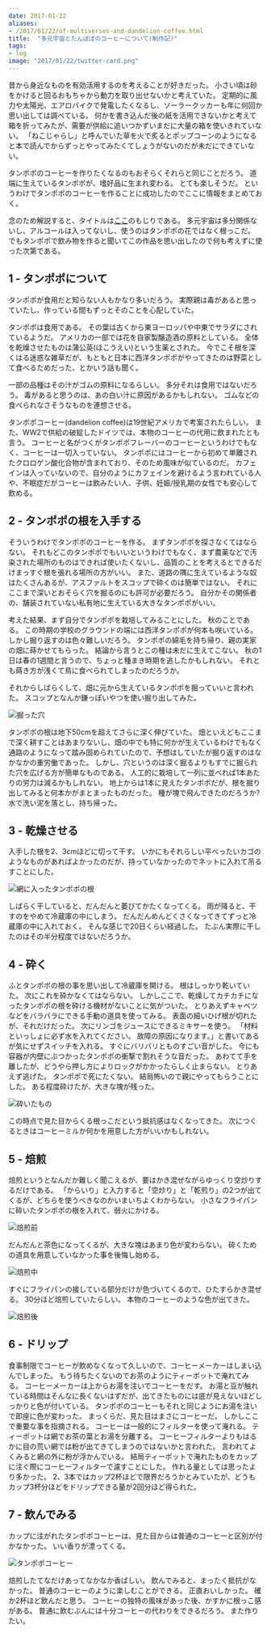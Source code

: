 ```yaml
---
date: 2017-01-22
aliases:
- /2017/01/22/of-multiverses-and-dandelion-coffee.html
title:  "多元宇宙とたんぽぽのコーヒーについて(制作記)"
tags:
- log
image: "2017/01/22/twitter-card.png"
---
```


昔から身近なものを有効活用するのを考えることが好きだった。
小さい頃は砂をかけると回るおもちゃから動力を取り出せないかと考えていた。
定期的に風力や太陽光、エアロバイクで発電したくなるし、ソーラークッカーも年に何回か思い出しては調べている。
何かを書き込んだ後の紙を活用できないかと考えて箱を折ってみたが、需要が供給に追いつかずいまだに大量の箱を使いきれていない。
「ねこじゃらし」と呼んでいた草を火で炙るとポップコーンのようになると本で読んでからずっとやってみたくてしょうがないのだが未だにできていない。

タンポポのコーヒーを作りたくなるのもおそらくそれらと同じことだろう。
道端に生えているタンポポが、嗜好品に生まれ変わる。
とても楽しそうだ。
というわけでタンポポのコーヒーを作ることに成功したのでここに情報をまとめておく。

念のため解説すると、タイトルは[ここ](http://ja.scp-wiki.net/dandelions)のもじりである。
多元宇宙は多分関係ないし、アルコールは入ってないし、使うのはタンポポの花ではなく根っこだ。
でもタンポポで飲み物を作ると聞いてこの作品を思い出したので何も考えずに使った次第である。

## 1 - タンポポについて
タンポポが食用だと知らない人もかなり多いだろう。
実際親は毒があると思っていたし、作っている間もずっとそのことを心配していた。

タンポポは食用である。
その葉は古くから東ヨーロッパや中東でサラダにされているようだ。
アメリカの一部では花を自家製醸造酒の原料としている。
全体を乾燥させたものは蒲公英(ほこうえい)という生薬とされた。
今でこそ根を深くはる迷惑な雑草だが、もともと日本に西洋タンポポがやってきたのは野菜として食べるためだった、とかいう話も聞く。

一部の品種はその汁がゴムの原料になるらしい。
多分それは食用ではないだろう。
毒があると思うのは、あの白い汁に原因があるかもしれない。
ゴムなどの食べられなさそうなものを連想させる。

タンポポコーヒー(dandelion coffee)は19世紀アメリカで考案されたらしい。
また、WW2で供給の破綻したドイツでは、本物のコーヒーの代用に飲まれたとも言う。
コーヒーと名がつくがタンポポフレーバーのコーヒーというわけでもなく、コーヒーは一切入っていない。
タンポポにはコーヒーから初めて単離されたクロロゲン酸化合物が含まれており、そのため風味が似ているのだ。
カフェインは入っていないので、自分のようにカフェインを避けるよう言われている人や、不眠症だがコーヒーは飲みたい人、子供、妊娠/授乳期の女性でも安心して飲める。

## 2 - タンポポの根を入手する
そういうわけでタンポポのコーヒーを作る。
まずタンポポを探さなくてはならない。
それもどこのタンポポでもいいというわけでもなく、まず農薬などで汚染された場所のものはできれば使いたくないし、品質のことを考えるとできるだけまっすぐ根を張れる場所の方がいい。
また、道路の隅に生えているような奴はたくさんあるが、アスファルトをスコップで砕くのは簡単ではない。
それにここまで深いとおそらく穴を掘るのにも許可が必要だろう。
自分かその関係者の、舗装されていない私有地に生えている大きなタンポポがいい。

考えた結果、まず自分でタンポポを栽培してみることにした。
秋のことである。
この時期の学校のグラウンドの端には西洋タンポポが何本も咲いている。
しかし掘り返すのは色々難しいだろう。
タンポポの綿毛を持ち帰り、親の実家の畑に蒔かせてもらった。
結論から言うとこの種は未だに生えてこない。
秋の1日は春の1週間と言うので、ちょっと種まき時期を逃したかもしれない。
それとも蒔き方が浅くて鳥に食べられてしまったのだろうか。

それからしばらくして、畑に元から生えているタンポポを掘っていいと言われた。
スコップとなんか鎌っぽいやつを使い掘り出してみた。

![掘った穴](/assets/2017/01/22/dig.png)

タンポポの根は地下50cmを超えてさらに深く伸びていた。
畑といえどもここまで深く耕すことはあまりないし、畑の中でも特に何かが生えているわけでもなく通路のようになって踏み固められていたので、予想はしていたが掘り返すのはなかなかの重労働であった。
しかし、穴というのは深く掘るよりもすでに掘られた穴を広げる方が簡単なものである。
人工的に栽培して一列に並べれば1本あたりの労力は減るかもしれない。
地上からは1本に見えたタンポポだが、根を掘り出してみると何本かがまとまったものだった。
種が塊で飛んできたのだろうか?
水で洗い泥を落とし、持ち帰った。

## 3 - 乾燥させる
入手した根を2、3cmほどに切って干す。
いかにもそれらしい平べったいカゴのようなものがあればよかったのだが、持っていなかったのでネットに入れて吊るすことにした。

![網に入ったタンポポの根](/assets/2017/01/22/net.png)

しばらく干していると、だんだんと萎びてかたくなってくる。
雨が降ると、干すのをやめて冷蔵庫の中にしまう。
だんだんめんどくさくなってきてずっと冷蔵庫の中に入れておく。
そんな感じで20日くらい経過した。
たぶん実際に干したのはその半分程度ではないだろうか。

## 4 - 砕く
ふとタンポポの根の事を思い出して冷蔵庫を開ける。
根はしっかり乾いていた。
次にこれを砕かなくてはならない。
しかしここで、乾燥してカチカチになったタンポポの根を砕ける機材がないことに気がついた。
とりあえずキャベツなどをバラバラにできる手動の道具を使ってみる。
表面の細いひげ根が切れたが、それだけだった。
次にリンゴをジュースにできるミキサーを使う。
「材料といっしょに必ず水を入れてください。
故障の原因になります。」と書いてあるが気にせずスイッチを入れる。
すぐにバリバリとものすごい音がした。
今にも容器が内壁にぶつかったタンポポの衝撃で割れそうな音だった。
あわてて手を離したが、どうやら押し方によりロックがかかったらしく止まらない。
とりあえず逃げた。
タンポポで死にたくない。
結局怖いので親にやってもらうことにした。
ある程度砕けたが、大きな塊が残った。

![砕いたもの](/assets/2017/01/22/powder.png)

この時点で見た目からくる根っこだという抵抗感はなくなってきた。
次につくるときはコーヒーミルか何かを用意した方がいいかもしれない。

## 5 - 焙煎
焙煎というとなんだか難しく聞こえるが、要はかき混ぜながらゆっくり空炒りするだけである。
「からいり」と入力すると「空炒り」と「乾煎り」の2つが出てくるが、どちらを使うべきなのかいまいちよくわからない。
小さなフライパンに砕いたタンポポの根を入れて、弱火にかける。

![焙煎前](/assets/2017/01/22/roast-0.png)

だんだんと茶色になってくるが、大きな塊はあまり色が変わらない。
砕くための道具を用意していなかった事を後悔し始める。

![焙煎中](/assets/2017/01/22/roast-1.png)

すぐにフライパンの接している部分だけが色づいてくるので、ひたすらかき混ぜる。
30分ほど焙煎していたらしい。
本物のコーヒーのような色が出てきた。

![焙煎後](/assets/2017/01/22/roast-2.png)

## 6 - ドリップ
食事制限でコーヒーが飲めなくなって久しいので、コーヒーメーカーはしまい込んでしまった。
もう待ちたくないのでお茶のようにティーポットで淹れてみる。
コーヒーメーカーは上からお湯を注いでコーヒーをだす。
お湯と豆が触れている時間はそんなに長くないはずだが、出てきたものには底が見えないほどしっかりと色が付いている。
タンポポのコーヒーもそれと同じようにお湯を注いで即座に色が変わった。
まっくらだ、見た目はまさにコーヒーだ。
しかしここで重要な事を指摘される。
コーヒーは一般的にフィルターを使って淹れる。
ティーポットは網でお茶の葉とお湯を分離する。
コーヒーフィルターよりもはるかに目の荒い網では粉が出てきてしまうのではないかと言われた。
言われてよくみると網の外に粉が浮かんでいる。
結局ティーポットで淹れたものをカップに注ぐ際にコーヒーフィルターで濾すことにした。
作れる量としては思ったより多かった。
2、3本ではカップ2杯ほどで限界だろうかとみていたが、どうもカップ3杯分ほどをドリップできる量が2回分ほど得られた。

## 7 - 飲んでみる
カップに注がれたタンポポコーヒーは、見た目からは普通のコーヒーと区別が付かなかった。
いい香りが漂ってくる。

![タンポポコーヒー](/assets/2017/01/22/coffee.jpg)

焙煎したてなだけあってなかなか香ばしい。
飲んでみると、まったく抵抗がなかった。
普通のコーヒーのように楽しむことができる。
正直おいしかった。
確か2杯ほど飲んだと思う。
コーヒーの独特の風味があった後、かすかに根っこ感がある。
普通に飲むぶんには十分コーヒーの代わりをできるだろう。
また作りたい。
